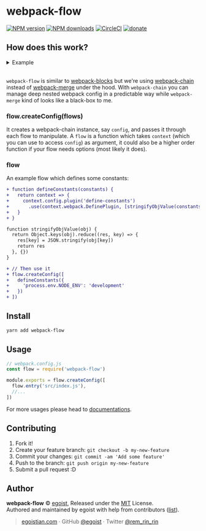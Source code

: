 # webpack-flow

[![NPM version](https://img.shields.io/npm/v/webpack-flow.svg?style=flat)](https://npmjs.com/package/webpack-flow) [![NPM downloads](https://img.shields.io/npm/dm/webpack-flow.svg?style=flat)](https://npmjs.com/package/webpack-flow) [![CircleCI](https://circleci.com/gh/egoist/webpack-flow/tree/master.svg?style=shield&circle-token=e1a1a54deeacf368cc9af44162ef71bc1a255443)](https://circleci.com/gh/egoist/webpack-flow/tree/master) 
 [![donate](https://img.shields.io/badge/$-donate-ff69b4.svg?maxAge=2592000&style=flat)](https://github.com/egoist/donate)

## How does this work?

<details><summary>Example</summary><br>

```js
// Create Webpack Config in a composable way:
flow.createConfig([
  flow.entry('./src/index.js'),
  flow.babel(),
  flow.postcss(),
  flow.sass(),
  flow.env('production', [
    flow.output('./dist/[name].[chunkhash].js', {
      publicPath: '/my/cdn/'
    })
  ]),
  flow.env('development', [
    flow.output('dist/[name].js')
  ])
])
```
</details><br>

`webpack-flow` is similar to [webpack-blocks](https://github.com/andywer/webpack-blocks) but we're using [webpack-chain](https://github.com/mozilla-rpweb/webpack-chain) instead of [webpack-merge](https://github.com/survivejs/webpack-merge) under the hood. With `webpack-chain` you can manage deep nested webpack config in a predictable way while `webpack-merge` kind of looks like a black-box to me.

### flow.createConfig(flows)

It creates a webpack-chain instance, say `config`, and passes it through each flow to manipulate. A `flow` is a function which takes `context` (which you can use to access `config`) as argument, it could also be a higher order function if your flow needs options (most likely it does).

### flow

An example flow which defines some constants:

```diff
+ function defineConstants(constants) {
+   return context => {
+     context.config.plugin('define-constants')
+       .use(context.webpack.DefinePlugin, [stringifyObjValue(constants)])
+   }
+ }

function stringifyObjValue(obj) {
  return Object.keys(obj).reduce((res, key) => {
    res[key] = JSON.stringify(obj[key])
    return res
  }, {})
}

+ // Then use it
+ flow.createConfig([
+   defineConstants({
+     'process.env.NODE_ENV': 'development'
+   })
+ ])
```

## Install

```bash
yarn add webpack-flow
```

## Usage

```js
// webpack.config.js
const flow = require('webpack-flow')

module.exports = flow.createConfig([
  flow.entry('src/index.js'),
  //...
])
```

For more usages please head to [documentations](./docs).

## Contributing

1. Fork it!
2. Create your feature branch: `git checkout -b my-new-feature`
3. Commit your changes: `git commit -am 'Add some feature'`
4. Push to the branch: `git push origin my-new-feature`
5. Submit a pull request :D


## Author

**webpack-flow** © [egoist](https://github.com/egoist), Released under the [MIT](./LICENSE) License.<br>
Authored and maintained by egoist with help from contributors ([list](https://github.com/egoist/webpack-flow/contributors)).

> [egoistian.com](https://egoistian.com) · GitHub [@egoist](https://github.com/egoist) · Twitter [@rem_rin_rin](https://twitter.com/rem_rin_rin)
